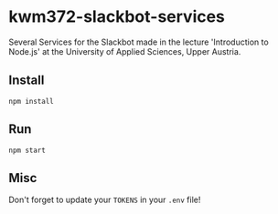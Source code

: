 # kwm372-slackbot-services

Several Services for the Slackbot made in the lecture 'Introduction to Node.js' at the University of Applied Sciences, Upper Austria.

## Install

``npm install``

## Run

``npm start``

## Misc

Don't forget to update your ``TOKENS`` in your ``.env`` file!
